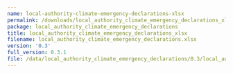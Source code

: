 ```yaml
---
name: local-authority-climate-emergency-declarations-xlsx
permalink: /downloads/local_authority_climate_emergency_declarations_xlsx/0_3
package: local_authority_climate_emergency_declarations
title: local_authority_climate_emergency_declarations_xlsx
filename: local_authority_climate_emergency_declarations.xlsx
version: '0.3'
full_version: 0.3.1
file: /data/local_authority_climate_emergency_declarations/0.3/local_authority_climate_emergency_declarations.xlsx
---
```

